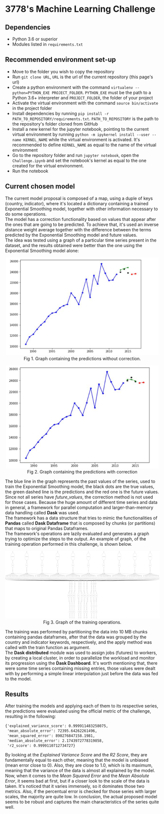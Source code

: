 # 3778's Machine Learning Challenge

## Dependencies
- Python 3.6 or superior
- Modules listed in `requirements.txt`

## Recommended environment set-up
- Move to the folder you wish to copy the repository
- Run `git clone URL`, `URL` is the url of the current repository (this page's url)
- Create a python environment with the command `virtualenv --python=PYTHON_EXE PROJECT_FOLDER`. `PYTHON_EXE` must be the path to a Python 3.6+ interpreter and `PROJECT_FOLDER`, the folder of your project
- Activate the virtual environment with the command `source bin/activate` in the project folder
- Install dependencies by running `pip install -r PATH_TO_REPOSITORY/requirements.txt`. `PATH_TO_REPOSITORY` is the path to the repository's folder cloned from GitHub
- Install a new kernel for the jupyter notebook, pointing to the current virtual environment by running `python -m ipykernel install --user --name KERNEL_NAME` while the virtual environment is activated. It's recommended to define `KERNEL_NAME` as equal to the name of the virtual environment
- Go to the repository folder and run `jupyter notebook`, open the `Challenge.ipynb` and set the notebook's kernel as equal to the one created for the virtual environment.
- Run the notebook

## Current chosen model

The current model proposal is composed of a map, using a duple of keys (country, indicator), where it's located a dictionary containing a trained Exponential Smoothing model, together with other information necessary to do some operations.\
The model has a correction functionality based on values that appear after the ones that are going to be predicted. To achieve that, it's used an inverse distance weight average together with the difference between the terms predicted by the Exponential Smoothing model and future values.\
The idea was tested using a graph of a particular time series present in the dataset, and the results obtained were better than the one using the Exponential Smoothing model alone:

<div align="center">

 <img src="images/no_correction.jpg?raw=true" width="500"></br>
 Fig 1. Graph containing the predictions without correction.

 <img src="images/with_correction.jpg?raw=true" width="500"></br>
 Fig 2. Graph containing the predictions with correction

</div>

The blue line in the graph represents the past values of the series, used to train the Exponential Smoothing model, the black dots are the true values, the green dashed line is the predictions and the red one is the future values.\
Since not all series have _future_values_, the correction method is not used for those cases.
Because the huge amount of different time series and data in general, a framework for parallel computation and larger-than-memory data handling called __Dask__ was used.\
The framework has a data structure that tries to mimic the functionalities of __Pandas__ called __Dask Dataframe__ that is composed by chunks (or partitions) that maps to original Pandas Dataframes.\
The framework's operations are lazily evaluated and generates a graph trying to optimize the steps to the output. An example of graph, of the training operation performed in this challenge, is shown below.


<div align="center">

 <img src="images/mydask.png?raw=true" width="800" height="220"></br>
 Fig 3. Graph of the training operations.

</div>

The training was performed by partitioning the data into 10 MB chunks containing pandas dataframes, after that the data was grouped by the country and indicator keywords, respectively, and the apply method was called with the train function as argument.\
The __Dask distributed__ module was used to assign jobs (futures) to workers, by creating a local cluster, in order to parallelize the workload and monitor its progression using the __Dask Dashboard__.
It's worth mentioning that, there were some time series containing missing entries, those values were dealt with by performing a simple linear interpolation just before the data was fed to the model.

## Results

After training the models and applying each of them to its respective series, the predictions were evaluated using the official metric of the challenge, resulting in the following:

```
{'explained_variance_score': 0.999911483258075,
 'mean_absolute_error': 72395.64262261496,
 'mean_squared_error': 890276847158.1981,
 'median_absolute_error': 2.1743972778319858,
 'r2_score': 0.9999110712734727}
 ```

 By looking at the _Explained Variance Score_ and the _R2 Score_, they are fundamentally equal to each other, meaning that the model is unbiased (mean error close to 0). Also, they are close to 1.0, which is its maximum, meaning that the variance of the data is almost all explained by the model.\
 Now, when it comes to the _Mean Squared Error_ and the _Mean Absolute Error_, it seems bad at first, but if a closer look to the scale of the data is taken. It's noticed that it varies immensely, so it dominates those two metrics. Also, if the percentual error is checked for those series with larger scales, the majority are quite low.
 In conclusion, the actual proposed model seems to be robust and captures the main characteristics of the series quite well.
